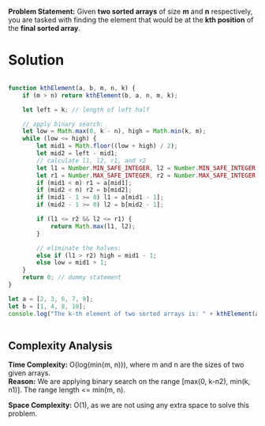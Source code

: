 **Problem Statement:** Given **two sorted arrays** of size **m** and **n** respectively, you are tasked with finding the element that would be at the **kth position** of the **final sorted array**.

# Solution

```Javascript

function kthElement(a, b, m, n, k) {
    if (m > n) return kthElement(b, a, n, m, k);

    let left = k; // length of left half

    // apply binary search:
    let low = Math.max(0, k - n), high = Math.min(k, m);
    while (low <= high) {
        let mid1 = Math.floor((low + high) / 2);
        let mid2 = left - mid1;
        // calculate l1, l2, r1, and r2
        let l1 = Number.MIN_SAFE_INTEGER, l2 = Number.MIN_SAFE_INTEGER;
        let r1 = Number.MAX_SAFE_INTEGER, r2 = Number.MAX_SAFE_INTEGER;
        if (mid1 < m) r1 = a[mid1];
        if (mid2 < n) r2 = b[mid2];
        if (mid1 - 1 >= 0) l1 = a[mid1 - 1];
        if (mid2 - 1 >= 0) l2 = b[mid2 - 1];

        if (l1 <= r2 && l2 <= r1) {
            return Math.max(l1, l2);
        }

        // eliminate the halves:
        else if (l1 > r2) high = mid1 - 1;
        else low = mid1 + 1;
    }
    return 0; // dummy statement
}

let a = [2, 3, 6, 7, 9];
let b = [1, 4, 8, 10];
console.log("The k-th element of two sorted arrays is: " + kthElement(a, b, a.length, b.length, 5));    
        
```

## Complexity Analysis

**Time Complexity:** O(log(min(m, n))), where m and n are the sizes of two given arrays.  
**Reason:** We are applying binary search on the range [max(0, k-n2), min(k, n1)]. The range length <= min(m, n).

**Space Complexity:** O(1), as we are not using any extra space to solve this problem.
